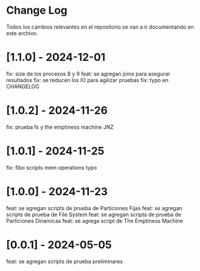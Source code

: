 # Change Log

Todos los cambios relevantes en el repositorio se van a ir documentando en este archivo.

# [1.1.0] - 2024-12-01
fix: size de los procesos 8 y 9 feat: se agregan joins para asegurar resultados fix: se reducen los IO para agilizar pruebas fix: typo en CHANGELOG

# [1.0.2] - 2024-11-26
fix: prueba fs y the emptiness machine JNZ

# [1.0.1] - 2024-11-25
fix: fibo scripts mem operations typo

# [1.0.0] - 2024-11-23
feat: se agregan scripts de prueba de Particiones Fijas feat: se agregan scripts de prueba de File System feat: se agregan scripts de prueba de Particiones Dinamicas feat: se agrega script de The Emptiness Machine

# [0.0.1] - 2024-05-05
feat: se agregan scripts de prueba preliminares